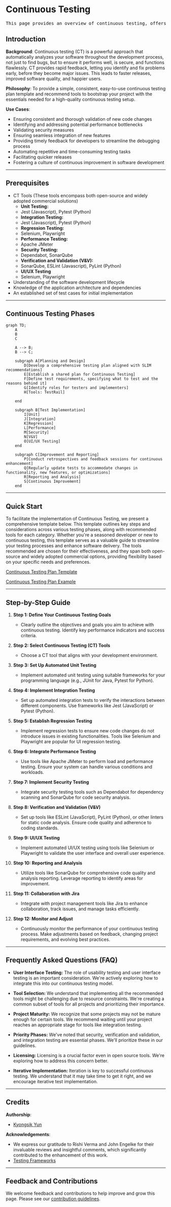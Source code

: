 # Continuous Testing

<pre align="center">This page provides an overview of continuous testing, offers a ready-to-use continuous testing plan template, and addresses valuable feedback from our community members.</pre>

## Introduction

**Background**: Continuous testing (CT) is a powerful approach that automatically analyzes your software throughout the development process, not just to find bugs, but to ensure it performs well, is secure, and functions flawlessly. CT provides rapid feedback, letting you identify and fix problems early, before they become major issues. This leads to faster releases, improved software quality, and happier users.

**Philosophy**: To provide a simple, consistent, easy-to-use continuous testing plan template and recommend tools to bootstrap your project with the essentials needed for a high-quality continuous testing setup. 

**Use Cases**:
- Ensuring consistent and thorough validation of new code changes
- Identifying and addressing potential performance bottlenecks
- Validating security measures
- Ensuring seamless integration of new features
- Providing timely feedback for developers to streamline the debugging process
- Automating repetitive and time-consuming testing tasks
- Facilitating quicker releases
- Fostering a culture of continuous improvement in software development
  
---

## Prerequisites
- CT Tools (These tools encompass both open-source and widely adopted commercial solutions)
   - **Unit Testing:**
 	- Jest (Javascript), Pytest (Python)
   - **Integration Testing:**
 	- Jest (Javascript), Pytest (Python)
   - **Regression Testing:**
 	- Selenium, Playwright
   - **Performance Testing:**
 	- Apache JMeter
   - **Security Testing:**
 	- Dependabot, SonarQube
   - **Verification and Validation (V&V):**
 	- SonarQube, ESLint (Javascript), PyLint (Python)
   - **UI/UX Testing**
 	- Selenium, Playwright
- Understanding of the software development lifecycle
- Knowledge of the application architecture and dependencies
- An established set of test cases for initial implementation

---

## Continuous Testing Phases

```mermaid
graph TD;
    A
    B
    C
    
    A --> B;
    B --> C;

    subgraph A[Planning and Design]
        D[Develop a comprehensive testing plan aligned with SLIM recommendations]
        E[Establish a shared plan for Continuous Testing]
        F[Define test requirements, specifying what to test and the reasons behind it]
        G[Identify roles for testers and implementers]
        H[Tools: TestRail]

    end
   
    subgraph B[Test Implementation]
        I[Unit]
        J[Integration]
        K[Regression]
        L[Performance]
        M[Security]
        N[V&V]
        O[UI/UX Testing]
    end
    
    subgraph C[Improvement and Reporting]
        P[Conduct retrospectives and feedback sessions for continuous enhancement]
        Q[Regularly update tests to accommodate changes in functionality, new features, or optimizations]
        R[Reporting and Analysis]
        S[Continuous Improvement]
    end
```


---
## Quick Start

To facilitate the implementation of Continuous Testing, we present a comprehensive template below. This template outlines key steps and considerations across various testing phases, along with recommended tools for each category. Whether you're a seasoned developer or new to continuous testing, this template serves as a valuable guide to streamline your testing processes and enhance software delivery. The tools recommended are chosen for their effectiveness, and they span both open-source and widely adopted commercial options, providing flexibility based on your specific needs and preferences.

[Continuous Testing Plan Template](continuous-testing-plan-template.md)

[Continuous Testing Plan Example](continuous-testing-plan-example.md)




---

## Step-by-Step Guide

1. **Step 1: Define Your Continuous Testing Goals**
   - Clearly outline the objectives and goals you aim to achieve with continuous testing. Identify key performance indicators and success criteria.

2. **Step 2: Select Continuous Testing (CT) Tools**
   - Choose a CT tool that aligns with your development environment. 

3. **Step 3: Set Up Automated Unit Testing**
   - Implement automated unit testing using suitable frameworks for your programming language (e.g., JUnit for Java, Pytest for Python).

4. **Step 4: Implement Integration Testing**
   - Set up automated integration tests to verify the interactions between different components. Use frameworks like Jest (JavaScript) or Pytest (Python).

5. **Step 5: Establish Regression Testing**
   - Implement regression tests to ensure new code changes do not introduce issues in existing functionalities. Tools like Selenium and Playwright are popular for UI regression testing.

6. **Step 6: Integrate Performance Testing**
   - Use tools like Apache JMeter to perform load and performance testing. Ensure your system can handle various conditions and workloads.

7. **Step 7: Implement Security Testing**
   - Integrate security testing tools such as Dependabot for dependency scanning and SonarQube for code security analysis.

8. **Step 8: Verification and Validation (V&V)**
   - Set up tools like ESLint (JavaScript), PyLint (Python), or other linters for static code analysis. Ensure code quality and adherence to coding standards.

9. **Step 9: UI/UX Testing**
    - Implement automated UI/UX testing using tools like Selenium or Playwright to validate the user interface and overall user experience.

10. **Step 10: Reporting and Analysis**
    - Utilize tools like SonarQube for comprehensive code quality and analysis reporting. Leverage reporting to identify areas for improvement.

11. **Step 11: Collaboration with Jira**
    - Integrate with project management tools like Jira to enhance collaboration, track issues, and manage tasks efficiently.

12. **Step 12: Monitor and Adjust**
    - Continuously monitor the performance of your continuous testing process. Make adjustments based on feedback, changing project requirements, and evolving best practices.


   
---

## Frequently Asked Questions (FAQ)

- **User Interface Testing:** The role of usability testing and user interface testing is an important consideration. We're actively exploring how to integrate this into our continuous testing model.

- **Tool Selection:** We understand that implementing all the recommended tools might be challenging due to resource constraints. We're creating a common subset of tools for all projects and prioritizing their importance.

- **Project Maturity:** We recognize that some projects may not be mature enough for certain tools. We recommend waiting until your project reaches an appropriate stage for tools like integration testing.

- **Priority Phases:** We've noted that security, verification and validation, and integration testing are essential phases. We'll prioritize these in our guidelines.

- **Licensing:** Licensing is a crucial factor even in open source tools. We're exploring how to address this concern better.

- **Iterative Implementation:** Iteration is key to successful continuous testing. We understand that it may take time to get it right, and we encourage iterative test implementation.


---

## Credits 

**Authorship**:
- [Kyongsik Yun](https://github.com/yunks128)

**Acknowledgements**:
* We express our gratitude to Rishi Verma and John Engelke for their invaluable reviews and insightful comments, which significantly contributed to the enhancement of this work.
* [Testing Frameworks](testing-frameworks.md)

  
---

## Feedback and Contributions

We welcome feedback and contributions to help improve and grow this page. Please see our [contribution guidelines](https://nasa-ammos.github.io/slim/docs/contribute/contributing/).
